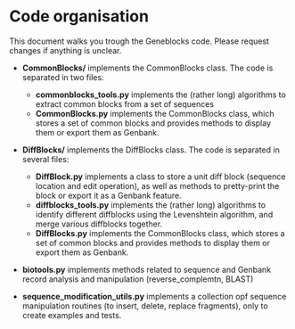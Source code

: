 # Code organisation

This document walks you trough the Geneblocks code. Please request changes if anything is unclear.

- **CommonBlocks/** implements the CommonBlocks class. The code is separated in two files:
  - **commonblocks_tools.py** implements the (rather long) algorithms to extract common blocks from a set of sequences
  - **CommonBlocks.py** implements the CommonBlocks class, which stores a set of common blocks and provides methods to display them or export them as Genbank.

- **DiffBlocks/** implements the DiffBlocks class. The code is separated in several files:
  - **DiffBlock.py** implements a class to store a unit diff block (sequence location and edit operation), as well as methods to pretty-print the block or export it as a Genbank feature.
  - **diffblocks_tools.py** implements the (rather long) algorithms to identify different diffblocks using the Levenshtein algorithm, and merge various diffblocks together.
  - **DiffBlocks.py** implements the CommonBlocks class, which stores a set of common blocks and provides methods to display them or export them as Genbank.

- **biotools.py** implements methods related to sequence and Genbank record analysis and manipulation (reverse_complemtn, BLAST)

- **sequence_modification_utils.py** implements a collection opf sequence manipulation routines (to insert, delete, replace fragments), only to create examples and tests.

